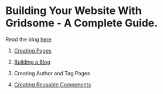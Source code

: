 # Building Your Website With Gridsome - A Complete Guide.

Read the blog [here]()

1) [Creating Pages](https://github.com/ShahrukhAhmed89/gridsome-tutorial/tree/Gridsome-Pages)

2) [Building a Blog](https://github.com/ShahrukhAhmed89/gridsome-tutorial/tree/Building-The-Blog)

3) Creating Author and Tag Pages

4) [Creating Reusable Components](https://github.com/ShahrukhAhmed89/gridsome-tutorial/tree/Creating-Reusable-Components)
